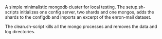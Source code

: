 A simple minimalistic mongodb cluster for local testing. The setup.sh-scripts initializes one config server, two shards and one mongos, adds the shards to the configdb and imports an excerpt of the enron-mail dataset.

The clean.sh-script kills all the mongo processes and removes the data and log directories.
